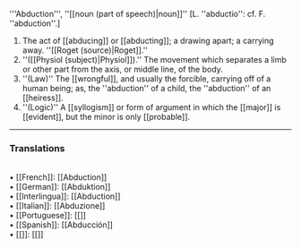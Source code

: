 '''Abduction''', ''[[noun (part of speech)|noun]]'' [L. ''abductio'': cf. F. ''abduction''.]

<ol>
<li>The act of [[abducing]] or [[abducting]]; a drawing apart; a carrying away. ''[[Roget (source)|Roget]].''

<li> ''([[Physiol (subject)|Physiol]]).'' The movement which separates a limb or other part from the axis, or middle line, of the body.

<li> ''(Law)'' The [[wrongful]], and usually the forcible, carrying off of a human being; as, the ''abduction'' of a child, the ''abduction'' of an [[heiress]].

<li> ''(Logic)'' A [[syllogism]] or form of argument in which the [[major]] is [[evident]], but the minor is only [[probable]].
</ol>

<HR> <P> <H3>Translations</H3><BR>• [[French]]: [[Abduction]]<BR>• [[German]]: [[Abduktion]]<BR>• [[Interlingua]]: [[Abduction]]<BR>• [[Italian]]: [[Abduzione]]<BR>• [[Portuguese]]: [[]]<BR>• [[Spanish]]: [[Abducción]]<BR>• [[]]: [[]]